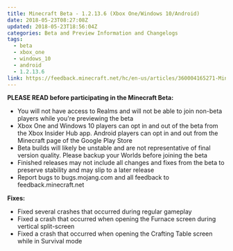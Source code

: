 ```yaml
---
title: Minecraft Beta - 1.2.13.6 (Xbox One/Windows 10/Android)
date: 2018-05-23T08:27:08Z
updated: 2018-05-23T18:56:04Z
categories: Beta and Preview Information and Changelogs
tags:
  - beta
  - xbox_one
  - windows_10
  - android
  - 1.2.13.6
link: https://feedback.minecraft.net/hc/en-us/articles/360004165271-Minecraft-Beta-1-2-13-6-Xbox-One-Windows-10-Android-
---
```


**PLEASE READ before participating in the Minecraft Beta:**

- You will not have access to Realms and will not be able to join non-beta players while you're previewing the beta
- Xbox One and Windows 10 players can opt in and out of the beta from the Xbox Insider Hub app. Android players can opt in and out from the Minecraft page of the Google Play Store
- Beta builds will likely be unstable and are not representative of final version quality. Please backup your Worlds before joining the beta
- Finished releases may not include all changes and fixes from the beta to preserve stability and may slip to a later release
- Report bugs to bugs.mojang.com and all feedback to feedback.minecraft.net

  
**Fixes:**

- Fixed several crashes that occurred during regular gameplay
- Fixed a crash that occurred when opening the Furnace screen during vertical split-screen
- Fixed a crash that occurred when opening the Crafting Table screen while in Survival mode

